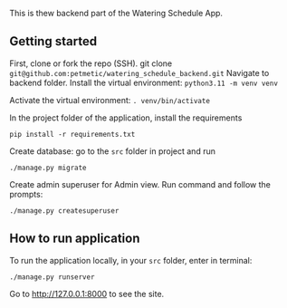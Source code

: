 This is thew backend part of the Watering Schedule App.

## Getting started
First, clone or fork the repo (SSH). git clone `git@github.com:petmetic/watering_schedule_backend.git`
Navigate to backend folder. Install the virtual environment: `python3.11 -m venv venv`

Activate the virtual environment: `. venv/bin/activate`

In the project folder of the application, install the requirements

`pip install -r requirements.txt`


Create database: go to the `src` folder in project and run

`./manage.py migrate`

Create admin superuser for Admin view. Run command and follow the prompts:

`./manage.py createsuperuser`


## How to run application
To run the application locally, in your `src` folder, enter in terminal:

`./manage.py runserver`

Go to http://127.0.0.1:8000 to see the site.